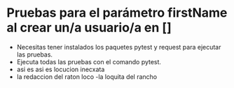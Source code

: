 ﻿# Pruebas para el parámetro firstName al crear un/a usuario/a en []
- Necesitas tener instalados los paquetes pytest y request para ejecutar las pruebas.
- Ejecuta todas las pruebas con el comando pytest.
- asi es asi es
locucion inecxata
- la redaccion del raton loco 
-la loquita del rancho 
 
